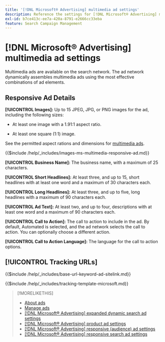 ```yaml
---
title: '[!DNL Microsoft® Advertising] multimedia ad settings'
description: Reference the settings for [!DNL Microsoft® Advertising] multimedia ads.
exl-id: b7ce413c-ee7a-420a-8791-e2666cc33eba
feature: Search Campaign Management
---
```

# [!DNL Microsoft® Advertising] multimedia ad settings

Multimedia ads are available on the search network. The ad network dynamically assembles multimedia ads using the most effective combinations of ad elements.

## Responsive Ad Details

**[!UICONTROL Images]:** Up to 15 JPEG, JPG, or PNG images for the ad, including the following sizes:

* At least one image with a 1.91:1 aspect ratio.

* At least one square (1:1) image.

See the permitted aspect rations and dimensions for [multimedia ads](https://help.ads.microsoft.com/#apex/ads/en/60107/0).

<!-- Instructions -->

{{$include /help/_includes/images-ms-multimedia-responsive-ad.md}}

**[!UICONTROL Business Name]:** The business name, with a maximum of 25 characters.

**[!UICONTROL Short Headlines]:** At least three, and up to 15, short headlines with at least one word and a maximum of 30 characters each.
 
**[!UICONTROL Long Headlines]:** At least three, and up to five, long headlines with a maximum of 90 characters each.
 
**[!UICONTROL Ad Text]:** At least two, and up to four, descriptions with at least one word and a maximum of 90 characters each.

**[!UICONTROL Call to Action]:** The call to action to include in the ad. By default, Automated is selected, and the ad network selects the call to action. You can optionally choose a different action.

**[!UICONTROL Call to Action Language]:** The language for the call to action options.

## [!UICONTROL Tracking URLs]

<!-- **[!UICONTROL Base URl]:** -->

{{$include /help/_includes/base-url-keyword-ad-sitelink.md}}

<!-- **[!UICONTROL Tracking Template]:** -->

{{$include /help/_includes/tracking-template-microsoft.md}}
 
>[!MORELIKETHIS]
>
>* [About ads](ad-about.md)
>* [Manage ads](ad-manage.md)
>* [[!DNL Microsoft® Advertising] expanded dynamic search ad settings](ad-settings-microsoft-dsa.md)
>* [[!DNL Microsoft® Advertising] product ad settings](ad-settings-microsoft-product.md)
>* [[!DNL Microsoft® Advertising] responsive (audience) ad settings](ad-settings-microsoft-responsive.md)
>* [[!DNL Microsoft® Advertising] responsive search ad settings](ad-settings-microsoft-rsa.md)
